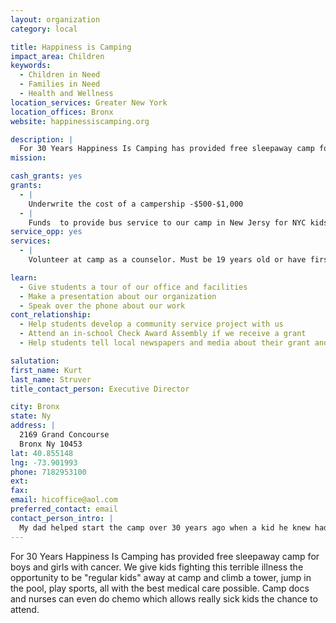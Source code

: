 ```yaml
---
layout: organization
category: local

title: Happiness is Camping
impact_area: Children
keywords: 
  - Children in Need
  - Families in Need
  - Health and Wellness
location_services: Greater New York
location_offices: Bronx
website: happinessiscamping.org

description: |
  For 30 Years Happiness Is Camping has provided free sleepaway camp for boys and girls with cancer. We give kids fighting this terrible illness the opportunity to be "regular kids" away at camp and climb a tower, jump in the pool, play sports, all with the best medical care possible. Camp docs and nurses can even do chemo which allows really sick kids the chance to attend.
mission: 

cash_grants: yes
grants: 
  - |
    Underwrite the cost of a campership -$500-$1,000
  - |
    Funds  to provide bus service to our camp in New Jersy for NYC kids with cancer who need transportation. Bus leaves weekly from our Bronx Office and takes up to 40 children at a time.  Round trip transportation for each child is $100.
service_opp: yes
services: 
  - |
    Volunteer at camp as a counselor. Must be 19 years old or have first year of college.

learn: 
  - Give students a tour of our office and facilities
  - Make a presentation about our organization
  - Speak over the phone about our work
cont_relationship: 
  - Help students develop a community service project with us
  - Attend an in-school Check Award Assembly if we receive a grant
  - Help students tell local newspapers and media about their grant and/or project with us

salutation: 
first_name: Kurt
last_name: Struver
title_contact_person: Executive Director

city: Bronx
state: Ny
address: |
  2169 Grand Concourse  
  Bronx Ny 10453
lat: 40.855148
lng: -73.901993
phone: 7182953100
ext: 
fax: 
email: hicoffice@aol.com
preferred_contact: email
contact_person_intro: |
  My dad helped start the camp over 30 years ago when a kid he knew had cancer and couldn't go to camp. I've been part of the camp since I was a kid and help to run it now. I have two boys, 16 and 17 years old, so I know how tough it would be if they were sick. My eldest son has worked at camp for two years now and will start college in the fall.
---
```

For 30 Years Happiness Is Camping has provided free sleepaway camp for boys and girls with cancer. We give kids fighting this terrible illness the opportunity to be "regular kids" away at camp and climb a tower, jump in the pool, play sports, all with the best medical care possible. Camp docs and nurses can even do chemo which allows really sick kids the chance to attend.